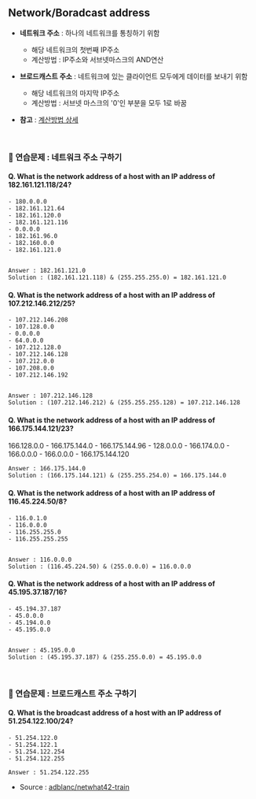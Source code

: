 ## Network/Boradcast address
- **네트워크 주소** : 하나의 네트워크를 통칭하기 위함
    - 해당 네트워크의 첫번째 IP주소
    - 계산방법 : IP주소와 서브넷마스크의 AND연산
    
- **브로드캐스트 주소** : 네트워크에 있는 클라이언트 모두에게 데이터를 보내기 위함
    - 해당 네트워크의 마지막 IP주소
    - 계산방법 : 서브넷 마스크의 '0'인 부분을 모두 1로 바꿈
    
- **참고** : [계산방법 상세](https://sambalim.tistory.com/39)
<br>

### :speech_balloon: 연습문제 : 네트워크 주소 구하기
#### Q. What is the network address of a host with an IP address of 182.161.121.118/24?
    - 180.0.0.0
    - 182.161.121.64
    - 182.161.120.0
    - 182.161.121.116
    - 0.0.0.0
    - 182.161.96.0
    - 182.160.0.0
    - 182.161.121.0


    Answer : 182.161.121.0
    Solution : (182.161.121.118) & (255.255.255.0) = 182.161.121.0
    
#### Q. What is the network address of a host with an IP address of 107.212.146.212/25?
    - 107.212.146.208
    - 107.128.0.0
    - 0.0.0.0
    - 64.0.0.0
    - 107.212.128.0
    - 107.212.146.128
    - 107.212.0.0
    - 107.208.0.0
    - 107.212.146.192


    Answer : 107.212.146.128
    Solution : (107.212.146.212) & (255.255.255.128) = 107.212.146.128
    
#### Q. What is the network address of a host with an IP address of 166.175.144.121/23?
166.128.0.0
    - 166.175.144.0
    - 166.175.144.96
    - 128.0.0.0
    - 166.174.0.0
    - 166.0.0.0
    - 166.0.0.0
    - 166.175.144.120


    Answer : 166.175.144.0
    Solution : (166.175.144.121) & (255.255.254.0) = 166.175.144.0
    
#### Q. What is the network address of a host with an IP address of 116.45.224.50/8?
    - 116.0.1.0
    - 116.0.0.0
    - 116.255.255.0
    - 116.255.255.255


    Answer : 116.0.0.0
    Solution : (116.45.224.50) & (255.0.0.0) = 116.0.0.0
    
#### Q. What is the network address of a host with an IP address of 45.195.37.187/16?
    - 45.194.37.187
    - 45.0.0.0
    - 45.194.0.0
    - 45.195.0.0


    Answer : 45.195.0.0
    Solution : (45.195.37.187) & (255.255.0.0) = 45.195.0.0
<br>

### :speech_balloon: 연습문제 : 브로드캐스트 주소 구하기
#### Q. What is the broadcast address of a host with an IP address of 51.254.122.100/24?
    - 51.254.122.0
    - 51.254.122.1
    - 51.254.122.254
    - 51.254.122.255

    Answer : 51.254.122.255
    

- Source : [adblanc/netwhat42-train](github.com/adblanc/netwhat42)
